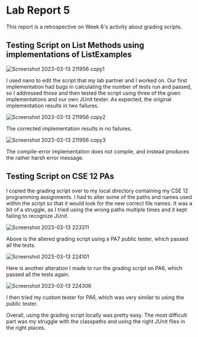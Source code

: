 # Lab Report 5

This report is a retrospective on Week 6's activity about grading scripts.


## Testing Script on List Methods using implementations of ListExamples

![Screenshot 2023-03-13 211956 copy1](https://user-images.githubusercontent.com/122492228/224893917-2fec1e32-a6ea-4a63-a1b8-f1b10f2a7ebd.png)

I used nano to edit the script that my lab partner and I worked on. Our first implementation had bugs in calculating the number of tests run and passed, so I addressed those and then tested the script using three of the given implementations and our own JUnit tester. As expected, the original implementation results in two failures.

![Screenshot 2023-03-13 211956 copy2](https://user-images.githubusercontent.com/122492228/224893922-b402c41a-4916-46df-9621-899f1aa3ff63.png)

The corrected implementation results in no failures.

![Screenshot 2023-03-13 211956 copy3](https://user-images.githubusercontent.com/122492228/224893927-c6de101b-45a3-4290-9c32-c25985d7e342.png)

The compile-error implementation does not compile, and instead produces the rather harsh error message.

## Testing Script on CSE 12 PAs

I copied the grading script over to my local directory containing my CSE 12 programming assignments. I had to alter some of the paths and names used within the script so that it would look for the new correct file names. It was a bit of a struggle, as I tried using the wrong paths multiple times and it kept failing to recognize JUnit.

![Screenshot 2023-03-13 223311](https://user-images.githubusercontent.com/122492228/224905647-cc1fc669-d6e9-4c36-93d7-ac8b244c8f91.png)

Above is the altered grading script using a PA7 public tester, which passed all the tests.

![Screenshot 2023-03-13 224101](https://user-images.githubusercontent.com/122492228/224906766-2a2db962-5743-4552-b4cd-5144bcdcfa70.png)

Here is another alteration I made to run the grading script on PA6, which passed all the tests again.

![Screenshot 2023-03-13 224306](https://user-images.githubusercontent.com/122492228/224907066-45454fe1-339a-4170-92cf-5e1fad73a782.png)

I then tried my custom tester for PA6, which was very similar to using the public tester. 

Overall, using the grading script locally was pretty easy. The most difficult part was my struggle with the classpaths and using the right JUnit files in the right places.
